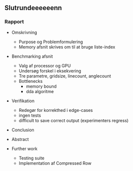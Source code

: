 ## Slutrundeeeeeenn


### Rapport
  - Omskrivning
    - Purpose og Problemformulering
    - Memory afsnit skrives om til at bruge liste-index

  - Benchmarking afsnit
    - Valg af processor og GPU
    - Undersøg forskel i eksekvering
    - Tre parametre, gridsize, linecount, anglecount
    - Bottlenecks
      - memory bound
      - dda algoritme

  - Verifikation
    - Redegør for korrekthed i edge-cases
    - ingen tests
    - difficult to save correct output (experimenters regress)

  - Conclusion
  - Abstract

  - Further work
    - Testing suite
    - Implementation af Compressed Row